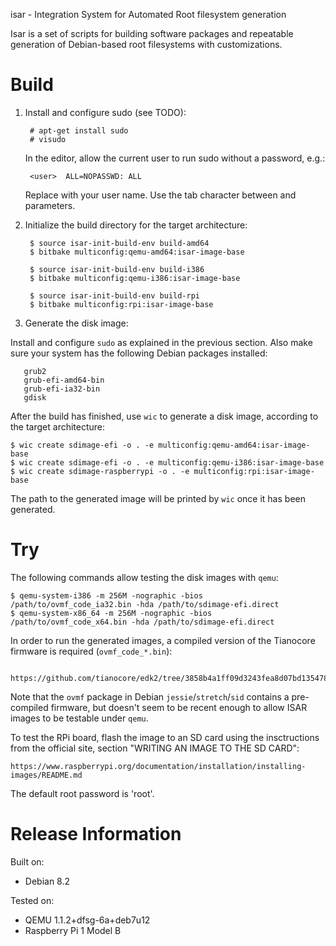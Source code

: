 isar - Integration System for Automated Root filesystem generation

Isar is a set of scripts for building software packages and repeatable
generation of Debian-based root filesystems with customizations.

# Build

1. Install and configure sudo (see TODO):

        # apt-get install sudo
        # visudo

   In the editor, allow the current user to run sudo without a password, e.g.:

        <user>  ALL=NOPASSWD: ALL

   Replace <user> with your user name. Use the tab character between <user> and
   parameters.

1. Initialize the build directory for the target architecture:

        $ source isar-init-build-env build-amd64
        $ bitbake multiconfig:qemu-amd64:isar-image-base

        $ source isar-init-build-env build-i386
        $ bitbake multiconfig:qemu-i386:isar-image-base

        $ source isar-init-build-env build-rpi
        $ bitbake multiconfig:rpi:isar-image-base

1. Generate the disk image:

Install and configure `sudo` as explained in the previous section. Also make sure your system has the following
Debian packages installed:

       grub2
       grub-efi-amd64-bin
       grub-efi-ia32-bin
       gdisk

After the build has finished, use `wic` to generate a disk image, according to the target architecture:

	$ wic create sdimage-efi -o . -e multiconfig:qemu-amd64:isar-image-base
	$ wic create sdimage-efi -o . -e multiconfig:qemu-i386:isar-image-base
	$ wic create sdimage-raspberrypi -o . -e multiconfig:rpi:isar-image-base

The path to the generated image will be printed by `wic` once it has been generated.

# Try

The following commands allow testing the disk images with `qemu`:

	$ qemu-system-i386 -m 256M -nographic -bios /path/to/ovmf_code_ia32.bin -hda /path/to/sdimage-efi.direct
	$ qemu-system-x86_64 -m 256M -nographic -bios /path/to/ovmf_code_x64.bin -hda /path/to/sdimage-efi.direct

In order to run the generated images, a compiled version of the Tianocore firmware is required (`ovmf_code_*.bin`):

       https://github.com/tianocore/edk2/tree/3858b4a1ff09d3243fea8d07bd135478237cb8f7

Note that the `ovmf` package in Debian `jessie`/`stretch`/`sid` contains a pre-compiled firmware, but doesn't seem to be recent
enough to allow ISAR images to be testable under `qemu`.

To test the RPi board, flash the image to an SD card using the insctructions from the official site,
section "WRITING AN IMAGE TO THE SD CARD":

    https://www.raspberrypi.org/documentation/installation/installing-images/README.md

The default root password is 'root'.

# Release Information

Built on:
* Debian 8.2

Tested on:
* QEMU 1.1.2+dfsg-6a+deb7u12
* Raspberry Pi 1 Model B
